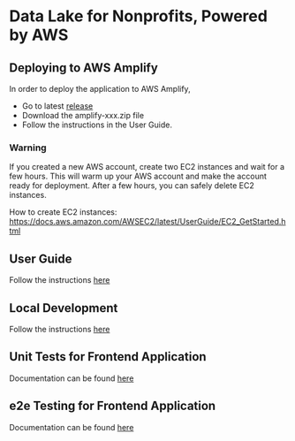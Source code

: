 # Data Lake for Nonprofits, Powered by AWS

## Deploying to AWS Amplify

In order to deploy the application to AWS Amplify,

- Go to latest <a href="https://github.com/salesforce-misc/Data-Lake-for-Nonprofit-Cloud/releases/latest">release</a>
- Download the amplify-xxx.zip file
- Follow the instructions in the User Guide.

### Warning

If you created a new AWS account, create two EC2 instances and wait for a few hours. This will warm up your AWS account and make the account ready for deployment. After a few hours, you can safely delete EC2 instances.

How to create EC2 instances: <a href="https://docs.aws.amazon.com/AWSEC2/latest/UserGuide/EC2_GetStarted.html">https://docs.aws.amazon.com/AWSEC2/latest/UserGuide/EC2_GetStarted.html</a>

## User Guide

Follow the instructions <a href="https://github.com/salesforce-misc/Data-Lake-for-Nonprofit-Cloud/blob/main/docs/UserGuide.md">here</a>

## Local Development

Follow the instructions <a href="https://github.com/salesforce-misc/Data-Lake-for-Nonprofit-Cloud/blob/main/docs/Development.md">here</a>

## Unit Tests for Frontend Application

Documentation can be found <a href="https://github.com/salesforce-misc/Data-Lake-for-Nonprofit-Cloud/blob/main/docs/UnitTests.md">here</a>

## e2e Testing for Frontend Application

Documentation can be found <a href="https://github.com/salesforce-misc/Data-Lake-for-Nonprofit-Cloud/blob/main/docs/e2eTesting.md">here</a>
